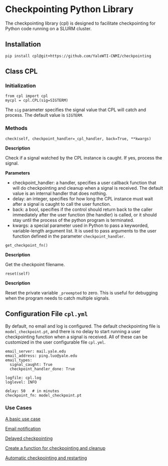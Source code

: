 # Checkpointing Python Library 

The checkpointing library (cpl) is designed to facilitate checkpointing for Python code running on a SLURM cluster. 
## Installation

```{bash}
pip install cpl@git+https://github.com/YaleWTI-CNMI/checkpointing
```

## Class CPL

### Initialization

```{python}
from cpl import cpl
mycpl = cpl.CPL(sig=SIGTERM)
```
The `sig` parameter specifies the signal value that CPL will catch and process. The default value is `SIGTERM`. 

### Methods

```{python}
check(self, checkpoint_handler=_cpl_handler, back=True, **kwargs)
```
**Description**

Check if a signal watched by the CPL instance is caught. If yes, process the signal. 

**Parameters**
- checkpoint_handler: a handler, specifies a user callback function that will do checkpointing and cleanup when a signal is received. The default value is an internal handler that does nothing.
- delay: an integer, specifies for how long the CPL instance must wait after a signal is caught to call the user function.
- back: a bool, specifies if the control should return back to the caller immediately after the user function (the handler) is called, or it should stay until the process of the python program is terminated. 
- kwargs: a special parameter used in Python to pass a keyworded, variable-length argument list. It is used to pass arguments to the user function defined in the parameter `checkpoint_handler`. 

```{python}
get_checkpoint_fn()
```
**Description**

Get the checkpoint filename. 

```{python}
reset(self)
```
**Description**

Reset the private variable `_preempted` to zero. This is useful for debugging when the program needs to catch multiple signals. 

## Configuration File `cpl.yml`

By default, no email and log is configured. The default checkpointing file is `model_checkpoint.pt`, 
and there is no delay to start running a user checkpointing function when a signal is received.
All of these can be customized in the user configurable file `cpl.yml`.
```{bash}
email_server: mail.yale.edu
email_address: ping.luo@yale.edu
email_types:
  signal_caught: True
  checkpoint_handler_done: True

logfile: cpl.log
loglevel: INFO

delay: 50   # in minutes
checkpoint_fn: model_checkpoint.pt
```
### Use Cases
[A basic use case](examples/example1)

[Email notification](examples/example2)

[Delayed checkpointing](examples/example3)

[Create a function for checkpointing and cleanup](examples/example4)

[Automatic checkpointing and restarting](examples/example5)

